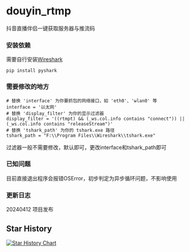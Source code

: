 # douyin_rtmp
抖音直播伴侣一键获取服务器与推流码

### 安装依赖

需要自行安装[Wireshark](https://www.wireshark.org/)

```pip install pyshark```

### 需要修改的地方

```
# 替换 'interface' 为你要抓包的网络接口，如 'eth0'、'wlan0' 等
interface = '以太网'
# 替换 'display_filter' 为你的显示过滤器
display_filter = '((rtmpt) && (_ws.col.info contains "connect")) || (_ws.col.info contains "releaseStream")'
# 替换 'tshark_path' 为你的 tshark.exe 路径
tshark_path = "F:\\Program Files\\Wireshark\\tshark.exe"
```

过滤器一般不需要修改，默认即可，更改interface和tshark_path即可

### 已知问题

目前直接退出程序会报错OSError，初步判定为异步循环问题，不影响使用

### 更新日志

20240412 项目发布

## Star History

<a href="https://star-history.com/#LFMJUN/douyin_rtmp&Date">

 <picture>
   <source media="(prefers-color-scheme: dark)" srcset="https://api.star-history.com/svg?repos=LFMJUN/douyin_rtmp&type=Date&theme=dark" />
   <source media="(prefers-color-scheme: light)" srcset="https://api.star-history.com/svg?repos=LFMJUN/douyin_rtmp&type=Date" />
   <img alt="Star History Chart" src="https://api.star-history.com/svg?repos=LFMJUN/douyin_rtmp&type=Date" />
 </picture>
</a>
